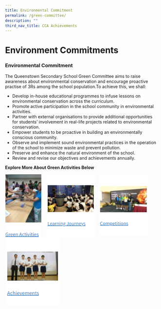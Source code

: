 ```yaml
---
title: Environmental Commitment
permalink: /green-committee/
description: ""
third_nav_title: CCA Achievements
---
```

Environment Commitments
=======================

### **Environmental Commitment**

The Queenstown Secondary School Green Committee aims to raise awareness about environmental conservation and encourage proactive practise of 3Rs among the school population.To achieve this, we shall:

*   Develop in-house educational programmes to infuse lessons on environmental conservation across the curriculum.
*   Promote active participation in the school community in environmental activities.
*   Partner with external organisations to provide additional opportunities for students’ involvement in real-life projects related to environmental conservation.
*   Empower students to be proactive in building an environmentally conscious community.
*   Observe and implement sound environmental practices in the operation of the school to minimize waste and prevent pollution.
*   Preserve and enhance the natural environment of the school.
*   Review and revise our objectives and achievements annually.

**Explore More About Green Activities Below**


<p><a href="https://staging.d33coz43hxnqna.amplifyapp.com/green-committee/green-activities-2015/">
<img src="/images/Our%20Pride/Green%20Activities.png" style="width:120px;height:210px;margin-right:15px;" align = "left">
</a></p>

<p><a href="https://staging.d33coz43hxnqna.amplifyapp.com/green-committee/learning-journeys-2015/">
<img src="/images/Our%20Pride/Learning%20Journeys.png" style="width:160px;height:210px;margin-right:15px;" align = "left">
</a></p

<p><a href="https://staging.d33coz43hxnqna.amplifyapp.com/green-committee/competitions-in-2015/">
<img src="/images/Our%20Pride/Competitions.png" style="width:160px;height:201px;margin-right:15px;" align = "left">
</a></p
	
<br><br><br><br><br><br><br><br><br><br>

<p><a href="https://staging.d33coz43hxnqna.amplifyapp.com/green-committee/achievements/">
<img src="/images/Our%20Pride/Achievements.png" style="width:180px;height:220px;margin-right:15px;" align = "left">
</a></p
	